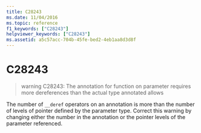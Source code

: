 ```yaml
---
title: C28243
ms.date: 11/04/2016
ms.topic: reference
f1_keywords: ["C28243"]
helpviewer_keywords: ["C28243"]
ms.assetid: a5c57acc-704b-45fe-bed2-4eb1aa8d3d8f
---
```

# C28243

> warning C28243: The annotation for function on parameter requires more dereferences than the actual type annotated allows

The number of `__deref` operators on an annotation is more than the number of levels of pointer defined by the parameter type. Correct this warning by changing either the number in the annotation or the pointer levels of the parameter referenced.
